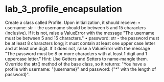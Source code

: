 # lab_3_profile_encapsulation
Create a class called Profile. Upon initialization, it should receive:
•	username: str - the username should be between 5 and 15 characters (inclusive). If it is not, raise a ValueError with the message "The username must be between 5 and 15 characters."
•	password: str - the password must be at least 8 characters long; it must contain at least one upper case letter and at least one digit. If it does not, raise a ValueError with the message "The password must be 8 or more characters with at least 1 digit and 1 uppercase letter."
Hint: Use Getters and Setters to name-mangle them. 
Override the __str__() method of the base class, so it returns: "You have a profile with username: "{username}" and password: {"*" with the length of password}".

